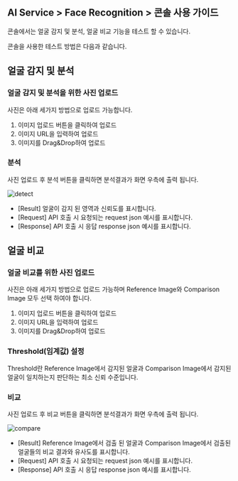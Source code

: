 ## AI Service > Face Recognition > 콘솔 사용 가이드

콘솔에서는 얼굴 감지 및 분석, 얼굴 비교 기능을 테스트 할 수 있습니다.

콘솔을 사용한 테스트 방법은 다음과 같습니다.

## 얼굴 감지 및 분석

### 얼굴 감지 및 분석을 위한 사진 업로드
사진은 아래 세가지 방법으로 업로드 가능합니다.
1. 이미지 업로드 버튼을 클릭하여 업로드
2. 이미지 URL을 입력하여 업로드
3. 이미지를 Drag&Drop하여 업로드

### 분석
사진 업로드 후 분석 버튼을 클릭하면 
분석결과가 화면 우측에 출력 됩니다.

![detect](http://static.toastoven.net/prod_facerecognition/detect.png)

* [Result] 얼굴이 감지 된 영역과 신뢰도를 표시합니다.
* [Request] API 호출 시 요청되는 request json 예시를 표시합니다.
* [Response] API 호출 시 응답 response json 예시를 표시합니다.


## 얼굴 비교

### 얼굴 비교를 위한 사진 업로드
사진은 아래 세가지 방법으로 업로드 가능하며 Reference Image와 Comparison Image 모두 선택 하여야 합니다.
1. 이미지 업로드 버튼을 클릭하여 업로드
2. 이미지 URL을 입력하여 업로드
3. 이미지를 Drag&Drop하여 업로드

### Threshold(임계값) 설정
Threshold란 Reference Image에서 감지된 얼굴과 Comparison Image에서 감지된 얼굴이 
일치하는지 판단하는 최소 신뢰 수준입니다.

### 비교
사진 업로드 후 비교 버튼을 클릭하면 
분석결과가 화면 우측에 출력 됩니다.

![compare](http://static.toastoven.net/prod_facerecognition/compare.png)

* [Result] Reference Image에서 검출 된 얼굴과 Comparison Image에서 검출된 얼굴들의 비교 결과와 유사도를 표시합니다. 
* [Request] API 호출 시 요청되는 request json 예시를 표시합니다.
* [Response] API 호출 시 응답 response json 예시를 표시합니다.
